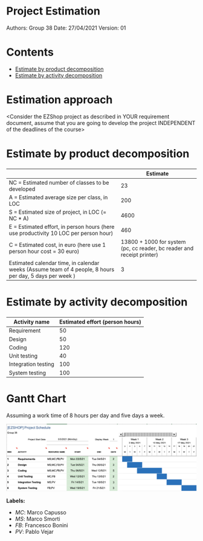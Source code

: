 # Project Estimation  
Authors: Group 38
Date: 27/04/2021
Version: 01
# Contents
- [Estimate by product decomposition](#estimate-by-product-decomposition)
- [Estimate by activity decomposition](#estimate-by-activity-decomposition)

# Estimation approach
<Consider the EZShop project as described in YOUR requirement document, assume that you are going to develop the project INDEPENDENT of the deadlines of the course>
# Estimate by product decomposition
### 
|             | Estimate                        |             
| ----------- | ------------------------------- |  
| NC =  Estimated number of classes to be developed   |                23             |             
|  A = Estimated average size per class, in LOC       |            200                | 
| S = Estimated size of project, in LOC (= NC * A) | 4600 |
| E = Estimated effort, in person hours (here use productivity 10 LOC per person hour)  |                  460                    |   
| C = Estimated cost, in euro (here use 1 person hour cost = 30 euro) | 13800 + 1000 for system (pc, cc reader, bc reader and receipt printer) | 
| Estimated calendar time, in calendar weeks (Assume team of 4 people, 8 hours per day, 5 days per week ) |          3          |               
# Estimate by activity decomposition
### 
|         Activity name    | Estimated effort (person hours)   |             
| ----------- | ------------------------------- | 
| Requirement | 50 |
| Design | 50 |
| Coding | 120 |
| Unit testing | 40 |
| Integration testing | 100 |
| System testing | 100 |
###

# Gantt Chart
Assuming a work time of 8 hours per day and five days a week.

![](Estimation_images/Gantt_EzShop.png)

**Labels:**
- _MC_: Marco Capusso
- _MS_: Marco Smorti
- _FB_: Francesco Bonini
- _PV_: Pablo Vejar